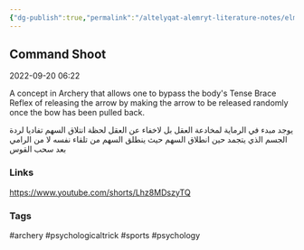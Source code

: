 ```yaml
---
{"dg-publish":true,"permalink":"/altelyqat-alemryt-literature-notes/elm-alnfs-psychology/command-shoot/"}
---
```


## Command Shoot

2022-09-20 06:22

A concept in Archery that allows one to bypass the body's Tense Brace Reflex of releasing the arrow by making the arrow to be released randomly once the bow has been pulled back.

يوجد مبدء في الرماية لمخادعة العقل بل لاخفاء عن العقل لحظة انتلاق السهم تفاديا لردة الجسم الذي يتجمد حين انطلاق السهم حيث ينطلق السهم من تلقاء نفسه لا من الرامي بعد سحب القوس


### Links
https://www.youtube.com/shorts/Lhz8MDszyTQ

### Tags
#archery #psychologicaltrick #sports #psychology 


